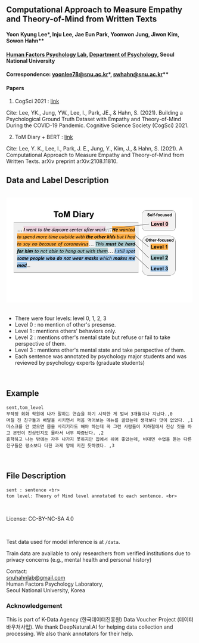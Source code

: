 ## Computational Approach to Measure Empathy and Theory-of-Mind from Written Texts

#### Yoon Kyung Lee*, Inju Lee, Jae Eun Park, Yoonwon Jung, Jiwon Kim, Sowon Hahn**
#### [Human Factors Psychology Lab](https://hfpsych.snu.ac.kr), [Department of Psychology](https://psych.snu.ac.kr), Seoul National University
#### Correspondence: yoonlee78@snu.ac.kr*, swhahn@snu.ac.kr**

#### Papers

1. CogSci 2021 : [link](https://psyarxiv.com/mpn3w/) <br>

Cite: Lee, YK., Jung, YW., Lee, I., Park, JE., & Hahn, S. (2021). Building a Psychological Ground Truth Dataset with Empathy and Theory-of-Mind During the COVID-19 Pandemic. Cognitive Science Society (CogSci) 2021.

2. ToM Diary + BERT : [link](https://arxiv.org/pdf/2108.11810.pdf) <br>

Cite: Lee, Y. K., Lee, I., Park, J. E., Jung, Y., Kim, J., & Hahn, S. (2021). A Computational Approach to Measure Empathy and Theory-of-Mind from Written Texts. arXiv preprint arXiv:2108.11810.



>>

## Data and Label Description
<br>

<img src = "./figure_ToM_diary.png" width = 500/>

<br>

<br>

- There were four levels: level 0, 1, 2, 3
- Level 0 : no mention of other's presense.
- Level 1 : mentions others' behaviors only.
- Level 2 : mentions other's mental state but refuse or fail to take perspective of them.
- Level 3 : mentions other's mental state and take perspective of them.
- Each sentence was annotated by psychology major students and was reviewed by psychology experts (graduate students)

<br>

## Example

	sent,tom_level
	무작정 회화 학원에 나가 말하는 연습을 하기 시작한 게 벌써 3개월이나 지났다.,0
	며칠 전 친구들과 배달을 시키면서 처음 먹어보는 메뉴를 골랐는데 생각보다 맛이 없었다. ,1
	마스크를 안 썼으면 몸을 사리기라도 해야 하는데 꼭 그런 사람들이 지하철에서 진상 짓을 하고 본인이 진상인지도 몰라서 너무 짜증난다. ,2
	휴학하고 나는 밖에는 자주 나가지 못하지만 집에서 쉬어 좋았는데, 비대면 수업을 듣는 다른 친구들은 평소보다 더한 과제 양에 지친 듯하였다. ,3

<br>

## File Description <br>

	sent : sentence <br>
	tom level: Theory of Mind level annotated to each sentence. <br>
<br>

License: CC-BY-NC-SA 4.0

<br>

Test data used for model inference is at ```/data```. <br>

Train data are available to only researchers from verified institutions due to privacy concerns (e.g., mental health and personal history) <br>

Contact: <br>
snuhahnlab@gmail.com <br>
Human Factors Psychology Laboratory, <br>
Seoul National University, Korea 

### Acknowledgement

This is part of K-Data Agency (한국데이터진흥원) Data Voucher Project (데이터바우처사업). We thank DeepNatural.AI for helping data collection and processing.
We also thank annotators for their help. 
